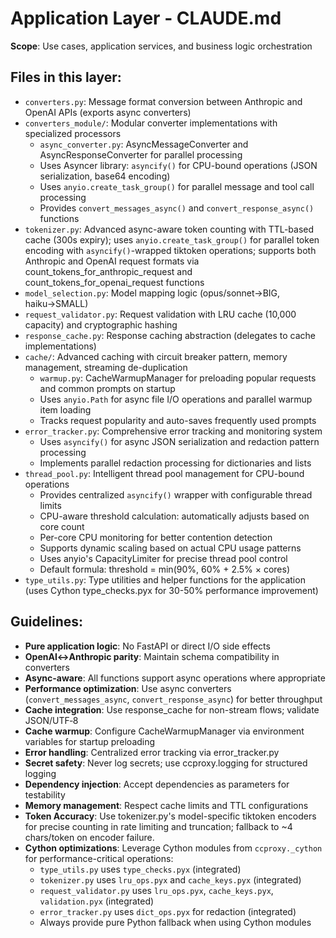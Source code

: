 # Application Layer - CLAUDE.md

**Scope**: Use cases, application services, and business logic orchestration

## Files in this layer:
- `converters.py`: Message format conversion between Anthropic and OpenAI APIs (exports async converters)
- `converters_module/`: Modular converter implementations with specialized processors
  - `async_converter.py`: AsyncMessageConverter and AsyncResponseConverter for parallel processing
  - Uses Asyncer library: `asyncify()` for CPU-bound operations (JSON serialization, base64 encoding)
  - Uses `anyio.create_task_group()` for parallel message and tool call processing
  - Provides `convert_messages_async()` and `convert_response_async()` functions
- `tokenizer.py`: Advanced async-aware token counting with TTL-based cache (300s expiry); uses `anyio.create_task_group()` for parallel token encoding with `asyncify()`-wrapped tiktoken operations; supports both Anthropic and OpenAI request formats via count_tokens_for_anthropic_request and count_tokens_for_openai_request functions
- `model_selection.py`: Model mapping logic (opus/sonnet→BIG, haiku→SMALL)
- `request_validator.py`: Request validation with LRU cache (10,000 capacity) and cryptographic hashing
- `response_cache.py`: Response caching abstraction (delegates to cache implementations)
- `cache/`: Advanced caching with circuit breaker pattern, memory management, streaming de-duplication
  - `warmup.py`: CacheWarmupManager for preloading popular requests and common prompts on startup
  - Uses `anyio.Path` for async file I/O operations and parallel warmup item loading
  - Tracks request popularity and auto-saves frequently used prompts
- `error_tracker.py`: Comprehensive error tracking and monitoring system
  - Uses `asyncify()` for async JSON serialization and redaction pattern processing
  - Implements parallel redaction processing for dictionaries and lists
- `thread_pool.py`: Intelligent thread pool management for CPU-bound operations
  - Provides centralized `asyncify()` wrapper with configurable thread limits
  - CPU-aware threshold calculation: automatically adjusts based on core count
  - Per-core CPU monitoring for better contention detection
  - Supports dynamic scaling based on actual CPU usage patterns
  - Uses anyio's CapacityLimiter for precise thread pool control
  - Default formula: threshold = min(90%, 60% + 2.5% × cores)
- `type_utils.py`: Type utilities and helper functions for the application (uses Cython type_checks.pyx for 30-50% performance improvement)

## Guidelines:
- **Pure application logic**: No FastAPI or direct I/O side effects
- **OpenAI↔Anthropic parity**: Maintain schema compatibility in converters
- **Async-aware**: All functions support async operations where appropriate
- **Performance optimization**: Use async converters (`convert_messages_async`, `convert_response_async`) for better throughput
- **Cache integration**: Use response_cache for non-stream flows; validate JSON/UTF‑8
- **Cache warmup**: Configure CacheWarmupManager via environment variables for startup preloading
- **Error handling**: Centralized error tracking via error_tracker.py
- **Secret safety**: Never log secrets; use ccproxy.logging for structured logging
- **Dependency injection**: Accept dependencies as parameters for testability
- **Memory management**: Respect cache limits and TTL configurations
- **Token Accuracy**: Use tokenizer.py's model-specific tiktoken encoders for precise counting in rate limiting and truncation; fallback to ~4 chars/token on encoder failure.
- **Cython optimizations**: Leverage Cython modules from `ccproxy._cython` for performance-critical operations:
  - `type_utils.py` uses `type_checks.pyx` (integrated)
  - `tokenizer.py` uses `lru_ops.pyx` and `cache_keys.pyx` (integrated)
  - `request_validator.py` uses `lru_ops.pyx`, `cache_keys.pyx`, `validation.pyx` (integrated)
  - `error_tracker.py` uses `dict_ops.pyx` for redaction (integrated)
  - Always provide pure Python fallback when using Cython modules
